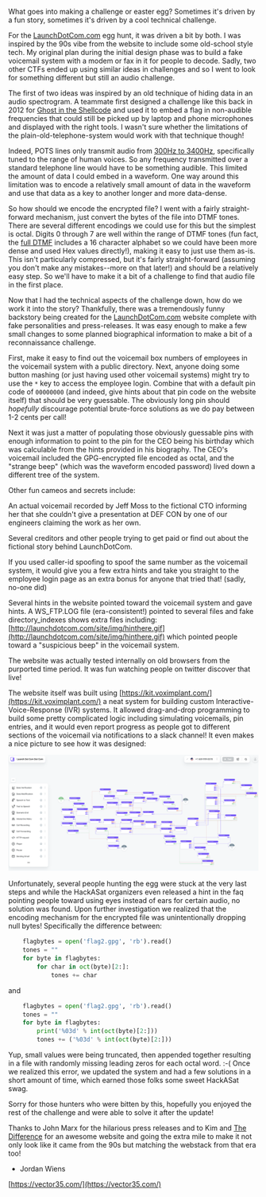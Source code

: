 What goes into making a challenge or easter egg? Sometimes it's driven by a fun story, sometimes it's driven by a cool technical challenge.

For the [LaunchDotCom.com](http://launchdotcom.com/) egg hunt, it was driven a bit by both. I was inspired by the 90s vibe from the website to include some old-school style tech. My original plan during the initial design phase was to build a fake voicemail system with a modem or fax in it for people to decode. Sadly, two other CTFs ended up using similar ideas in challenges and so I went to look for something different but still an audio challenge.

The first of two ideas was inspired by an old technique of hiding data in an audio spectrogram. A teammate first designed a challenge like this back in 2012 for [Ghost in the Shellcode](http://ghostintheshellcode.com/) and used it to embed a flag in non-audible frequencies that could still be picked up by laptop and phone microphones and displayed with the right tools. I wasn't sure whether the limitations of the plain-old-telephone-system would work with that technique though!

Indeed, POTS lines only transmit audio from [300Hz to 3400Hz](https://en.wikipedia.org/wiki/Plain_old_telephone_service#Characteristics), specifically tuned to the range of human voices. So any frequency transmitted over a standard telephone line would have to be something audible. This limited the amount of data I could embed in a waveform. One way around this limitation was to encode a relatively small amount of data in the waveform and use that data as a key to another longer and more data-dense.

So how should we encode the encrypted file? I went with a fairly straight-forward mechanism, just convert the bytes of the file into DTMF tones. There are several different encodings we could use for this but the simplest is octal. Digits 0 through 7 are well within the range of DTMF tones (fun fact, the [full DTMF](https://en.wikipedia.org/wiki/Dual-tone_multi-frequency_signaling) includes a 16 character alphabet so we could have been more dense and used Hex values directly!), making it easy to just use them as-is. This isn't particularly compressed, but it's fairly straight-forward (assuming you don't make any mistakes--more on that later!) and should be a relatively easy step. So we'll have to make it a bit of a challenge to find that audio file in the first place.

Now that I had the technical aspects of the challenge down, how do we work it into the story? Thankfully, there was a tremendously funny backstory being created for the [LaunchDotCom.com](http://launchdotcom.com/) website complete with fake personalities and press-releases. It was easy enough to make a few small changes to some planned biographical information to make a bit of a reconnaissance challenge.

First, make it easy to find out the voicemail box numbers of employees in the voicemail system with a public directory. Next, anyone doing some button mashing (or just having used other voicemail systems) might try to use the `*` key to access the employee login. Combine that with a default pin code of `00000000` (and indeed, give hints about that pin code on the website itself) that should be very guessable. The obviously long pin should _hopefully_ discourage potential brute-force solutions as we do pay between 1-2 cents per call!

Next it was just a matter of populating those obviously guessable pins with enough information to point to the pin for the CEO being his birthday which was calculable from the hints provided in his biography. The CEO's voicemail included the GPG-encrypted file encoded as octal, and the "strange beep" (which was the waveform encoded password) lived down a different tree of the system.

Other fun cameos and secrets include:

An actual voicemail recorded by Jeff Moss to the fictional CTO informing her that she couldn't give a presentation at DEF CON by one of our engineers claiming the work as her own.

Several creditors and other people trying to get paid or find out about the fictional story behind LaunchDotCom.

If you used caller-id spoofing to spoof the same number as the voicemail system, it would give you a few extra hints and take you straight to the employee login page as an extra bonus for anyone that tried that! (sadly, no-one did)

Several hints in the website pointed toward the voicemail system and gave hints. A WS_FTP.LOG file (era-consistent!) pointed to several files and fake directory_indexes shows extra files including: [http://launchdotcom.com/site/img/hinthere.gif](http://launchdotcom.com/site/img/hinthere.gif) which pointed people toward a "suspicious beep" in the voicemail system.

The website was actually tested internally on old browsers from the purported time period. It was fun watching people on twitter discover that live!

The website itself was built using [https://kit.voximplant.com/](https://kit.voximplant.com/) a neat system for building custom Interactive-Voice-Response (IVR) systems. It allowed drag-and-drop programming to build some pretty complicated logic including simulating voicemails, pin entries, and it would even report progress as people got to different sections of the voicemail via notifications to a slack channel! It even makes a nice picture to see how it was designed:

![voximplant](./vox.png)


Unfortunately, several people hunting the egg were stuck at the very last steps and while the HackASat organizers even released a hint in the faq pointing people toward using eyes instead of ears for certain audio, no solution was found. Upon further investigation we realized that the encoding mechanism for the encrypted file was unintentionally dropping null bytes! Specifically the difference between:

```py
    flagbytes = open('flag2.gpg', 'rb').read()
    tones = ""
    for byte in flagbytes:
        for char in oct(byte)[2:]:
            tones += char
```

and

```py
    flagbytes = open('flag2.gpg', 'rb').read()
    tones = ""
    for byte in flagbytes:
        print('%03d' % int(oct(byte)[2:]))
        tones += ('%03d' % int(oct(byte)[2:]))
```

Yup, small values were being truncated, then appended together resulting in a file with randomly missing leading zeros for each octal word. :-( Once we realized this error, we updated the system and had a few solutions in a short amount of time, which earned those folks some sweet HackASat swag.

Sorry for those hunters who were bitten by this, hopefully you enjoyed the rest of the challenge and were able to solve it after the update!

Thanks to John Marx for the hilarious press releases and to Kim and [The Difference](https://thedifferenceconsulting.com/) for an awesome website and going the extra mile to make it not only look like it came from the 90s but matching the webstack from that era too!

- Jordan Wiens

[https://vector35.com/](https://vector35.com/)


